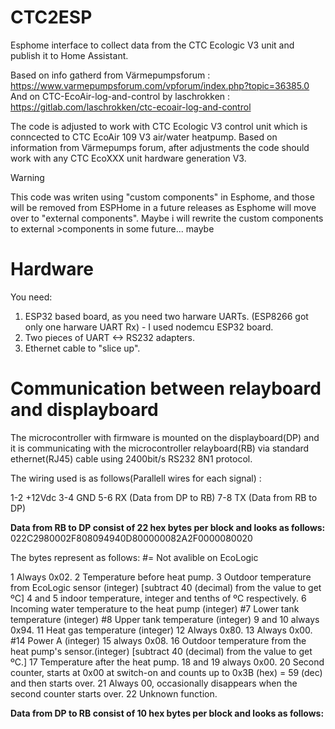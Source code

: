 # CTC2ESP
Esphome interface to collect data from the CTC Ecologic V3 unit and publish it to Home Assistant.

Based on info gatherd from Värmepumpsforum : https://www.varmepumpsforum.com/vpforum/index.php?topic=36385.0
And on CTC-EcoAir-log-and-control by laschrokken : https://gitlab.com/laschrokken/ctc-ecoair-log-and-control

The code is adjusted to work with CTC Ecologic V3 control unit which is conncected to CTC EcoAir 109 V3 air/water heatpump. Based on information from Värmepumps forum, after adjustments the code should work with any CTC EcoXXX unit hardware generation V3.

> [!WARNING]  
> This code was writen using "custom components" in Esphome, and those will be removed from ESPHome in a future releases as Esphome will move over to "external components". Maybe i will rewrite the custom components to external >components in some future...  maybe

# Hardware
You need:
1. ESP32 based board, as you need two harware UARTs. (ESP8266 got only one harware UART Rx) - I used nodemcu ESP32 board.
2. Two pieces of UART <-> RS232 adapters.
3. Ethernet cable to "slice up".

# Communication between relayboard and displayboard
The microcontroller with firmware is mounted on the displayboard(DP) and it is communicating with the microcontroller relayboard(RB) via standard ethernet(RJ45) cable using 2400bit/s RS232 8N1 protocol.

The wiring used is as follows(Parallell wires for each signal) :

1-2  +12Vdc
3-4   GND
5-6 RX (Data from DP to RB)
7-8 TX (Data from RB to DP)



**Data from RB to DP consist of 22 hex bytes per block and looks as follows:**
022C2980002F808094940D800000082A2F0000080020

The bytes represent as follows: 
#= Not avalible on EcoLogic

1 Always 0x02.
2 Temperature before heat pump.
3 Outdoor temperature from EcoLogic sensor (integer) [subtract 40 (decimal) from the value to get  ºC]
4 and 5 indoor temperature, integer and tenths of ºC respectively.
6 Incoming water temperature to the heat pump (integer)
#7 Lower tank temperature (integer)
#8 Upper tank temperature (integer)
9 and 10 always 0x94.
11 Heat gas temperature (integer)
12 Always 0x80.
13 Always 0x00.
#14 Power A (integer)
15 always 0x08.
16 Outdoor temperature from the heat pump's sensor.(integer) [subtract 40 (decimal) from the value to get ºC.]
17 Temperature after the heat pump.
18 and 19 always 0x00.
20 Second counter, starts at 0x00 at switch-on and counts up to 0x3B (hex) = 59 (dec) and then starts over.
21 Always 00, occasionally disappears when the second counter starts over.
22 Unknown function.

**Data from DP to RB consist of 10 hex bytes per block and looks as follows:**







